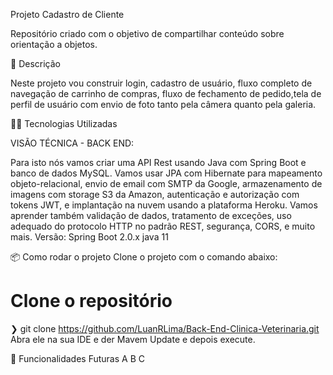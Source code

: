 Projeto Cadastro de Cliente

Repositório criado com o objetivo de compartilhar
conteúdo sobre orientação a objetos.

🚀 Descrição

Neste projeto vou construir login, cadastro de usuário,
fluxo completo de navegação de carrinho de compras,
fluxo de fechamento de pedido,tela de perfil de usuário
com envio de foto tanto pela câmera quanto pela galeria.

👨‍💻️ Tecnologias Utilizadas

VISÃO TÉCNICA - BACK END:

Para isto nós vamos criar uma API Rest usando Java
com Spring Boot e banco de dados MySQL.
Vamos usar JPA com Hibernate para mapeamento objeto-relacional,
envio de email com SMTP da Google, armazenamento de imagens
com storage S3 da Amazon, autenticação e autorização com tokens JWT,
e implantação na nuvem usando a plataforma Heroku.
Vamos aprender também validação de dados, tratamento de exceções,
uso adequado do protocolo HTTP no padrão REST, segurança, CORS, e muito mais.
Versão: 
Spring Boot 2.0.x
java 11


📦️ Como rodar o projeto
Clone o projeto com o comando abaixo:

 # Clone o repositório
 ❯ git clone https://github.com/LuanRLima/Back-End-Clinica-Veterinaria.git
   Abra ele na sua IDE e der Mavem Update e depois execute.
   
🔮 Funcionalidades Futuras
 A
 B
 C
